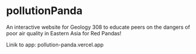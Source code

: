 # pollutionPanda
An interactive website for Geology 308 to educate peers on the dangers of poor air quality in Eastern Asia for Red Pandas!

Linik to app: pollution-panda.vercel.app 
